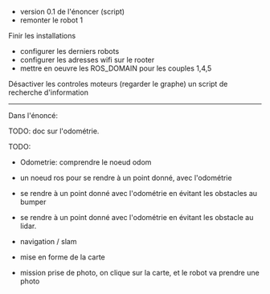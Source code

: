 - version 0.1 de l'énoncer (script)
- remonter le robot 1

Finir les installations
- configurer les derniers robots
- configurer les adresses wifi sur le rooter
- mettre en oeuvre les ROS_DOMAIN pour les couples 1,4,5

Désactiver les controles moteurs (regarder le graphe)
un script de recherche d'information


----
Dans l'énoncé:

TODO: doc sur l'odométrie.

TODO:
- Odometrie: comprendre le noeud odom
- un noeud ros pour se rendre à un point donné, avec l'odométrie
- se rendre à un point donné avec l'odométrie en évitant les obstacles au bumper
- se rendre à un point donné avec l'odométrie en évitant les obstacle au lidar. 


- navigation / slam
- mise en forme de la carte
- mission prise de photo, on clique sur la carte, et le robot va prendre une photo



